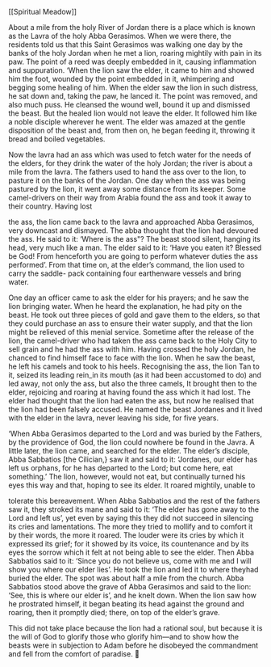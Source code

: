 [[Spiritual Meadow]]
 
About a mile from the holy River of Jordan there is a place which is known as the Lavra of the holy Abba Gerasimos. When we were there, the residents told us that this Saint Gerasimos was walking one day by the banks of the holy Jordan when he met a lion, roaring mightily with pain in its paw. The point of a reed was deeply embedded in it, causing inflammation and suppuration. ‘When the lion saw the elder, it came to him and showed him the foot, wounded by the point embedded in it, whimpering and begging some healing of him. When the elder saw the lion in such distress, he sat down and, taking the paw, he lanced it. The point was removed, and also much puss. He cleansed the wound well, bound it up and dismissed the beast. But the healed lion would not leave the elder. It followed him like a noble disciple wherever he went. The elder was amazed at the gentle disposition of the beast and, from then on, he began feeding it, throwing it bread and boiled vegetables.  
 
Now the lavra had an ass which was used to fetch water for the needs of the elders, for they drink the water of the holy Jordan; the river is about a mile from the lavra. The fathers used to hand the ass over to the lion, to pasture it on the banks of the Jordan. One day when the ass was being pastured by the lion, it went away some distance from its keeper. Some camel-drivers on their way from Arabia found the ass and took it away to their country. Having lost  
 
the ass, the lion came back to the lavra and approached Abba Gerasimos, very downcast and dismayed. The abba thought that the lion had devoured the ass. He said to it: ‘Where is the ass"? The beast stood silent, hanging its head, very much like a man. The elder said to it: ‘Have you eaten it? Blessed be God! From henceforth you are going to perform whatever duties the ass performed’. From that time on, at the elder’s command, the lion used to carry the saddle- pack containing four earthenware vessels and bring water.  
 
One day an officer came to ask the elder for his prayers; and he saw the lion bringing water. When he heard the explanation, he had pity on the beast. He took out three pieces of gold and gave them to the elders, so that they could purchase an ass to ensure their water supply, and that the lion might be relieved of this menial service. Sometime after the release of the lion, the camel-driver who had taken the ass came back to the Holy City to sell grain and he had the ass with him. Having crossed the holy Jordan, he chanced to find himself face to face with the lion. When he saw the beast, he left his camels and took to his heels. Recognising the ass, the lion Tan to it, seized its leading rein_in its mouth (as it had been accustomed to do) and led away, not only the ass, but also the three camels, It brought then to the elder, rejoicing and roaring at having found the ass which it had lost. The elder had thought that the lion had eaten the ass, but now he realised that the lion had been falsely accused. He named the beast Jordanes and it lived with the elder in the lavra, never leaving his side, for five years.  
 
‘When Abba Gerasimos departed to the Lord and was buried by the Fathers, by the providence of God, the lion could nowhere be found in the Javra. A little later, the lion came, and searched for the elder. The elder’s disciple, Abba Sabbatios [the Cilician,} saw it and said to it: ‘Jordanes, our elder has left us orphans, for he has departed to the Lord; but come here, eat something.’ The lion, however, would not eat, but continually turned his eyes this way and that, hoping to see its elder. It roared mightily, unable to  
 
tolerate this bereavement. When Abba Sabbatios and the rest of the fathers saw it, they stroked its mane and said to it: ‘The elder has gone away to the Lord and left us’, yet even by saying this they did not succeed in silencing its cries and lamentations. The more they tried to mollify and to comfort it by their words, the more it roared. The louder were its cries by which it expressed its grief; for it showed by its voice, its countenance and by its eyes the sorrow which it felt at not being able to see the elder. Then Abba Sabbatios said to it: ‘Since you do not believe us, come with me and I will show you where our elder lies’. He took the lion and led it to where theyhad buried the elder. The spot was about half a mile from the church. Abba Sabbatios stood above the grave of Abba Gerasimos and said to the lion: ‘See, this is where our elder is’, and he knelt down. When the lion saw how he prostrated himself, it began beating its head against the ground and roaring, then it promptly died; there, on top of the elder’s grave.  
 
This did not take place because the lion had a rational soul, but because it is the will of God to glorify those who glorify him—and to show how the beasts were in subjection to Adam before he disobeyed the commandment and fell from the comfort of paradise.  
